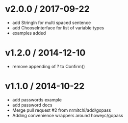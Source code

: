 v2.0.0 / 2017-09-22
===================

  * add Stringln for multi spaced sentence
  * add ChooseInterface for list of variable types
  * examples added



v1.2.0 / 2014-12-10
===================

  * remove appending of ? to Confirm()

v1.1.0 / 2014-10-22
==================

 * add passwords example
 * add password docs
 * Merge pull request #2 from nrmitchi/add/gopass
 * Adding convenience wrappers around howeyc/gopass
